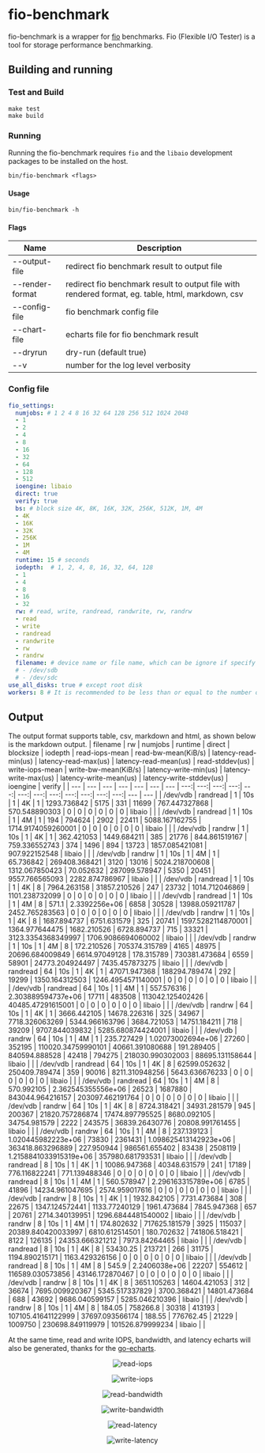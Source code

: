 # fio-benchmark

fio-benchmark is a wrapper for [fio](https://github.com/axboe/fio) benchmarks. Fio (Flexible I/O Tester) is a tool for storage performance benchmarking.

## Building and running

### Test and Build

```
make test
make build 
```

### Running

Running the fio-benchmark requires `fio` and the `libaio` development packages to be installed on the host.

```
bin/fio-benchmark <flags>
```

#### Usage

```
bin/fio-benchmark -h
```

#### Flags
| Name            |  Description |
|-----------------|--------------------------------------------------------------------------------------------------|
| --output-file   | redirect fio benchmark result to output file                                                     |
| --render-format | redirect fio benchmark result to output file with rendered format, eg. table, html, markdown, csv|
| --config-file   | fio benchmark config file                                                                        |
| --chart-file    | echarts file for fio benchmark result                                                            |
| --dryrun        | dry-run (default true)                                                                           |
| --v             | number for the log level verbosity                                                               |

### Config file
```yaml
fio_settings:
  numjobs: # 1 2 4 8 16 32 64 128 256 512 1024 2048
  - 1
  - 2
  - 4
  - 8
  - 16
  - 32
  - 64
  - 128
  - 512
  ioengine: libaio
  direct: true
  verify: true
  bs: # block size 4K, 8K, 16K, 32K, 256K, 512K, 1M, 4M
  - 4K
  - 16K
  - 32K 
  - 256K 
  - 1M
  - 4M
  runtime: 15 # seconds
  iodepth:  # 1, 2, 4, 8, 16, 32, 64, 128
  - 1
  - 4
  - 8
  - 16
  - 32
  rw: # read, write, randread, randwrite, rw, randrw
  - read
  - write
  - randread
  - randwrite
  - rw
  - randrw
  filename: # device name or file name, which can be ignore if specify `use_all_disks`
  # - /dev/sdb
  # - /dev/sdc
use_all_disks: true # except root disk
workers: 8 # It is recommended to be less than or equal to the number of disks
```

## Output
The output format supports table, csv, markdown and html, as shown below is the markdown output.
| filename | rw | numjobs | runtime | direct | blocksize | iodepth | read-iops-mean | read-bw-mean(KiB/s) | latency-read-min(us) | latency-read-max(us) | latency-read-mean(us) | read-stddev(us) | write-iops-mean | write-bw-mean(KiB/s) | latency-write-min(us) | latency-write-max(us) | latency-write-mean(us) | latency-write-stddev(us) | ioengine | verify |
| --- | --- | --- | --- | --- | --- | --- | ---:| ---:| ---:| ---:| ---:| ---:| ---:| ---:| ---:| ---:| ---:| ---:| --- | --- |
| /dev/vdb | randread | 1 | 10s | 1 | 4K | 1 | 1293.736842 | 5175 | 331 | 11699 | 767.447327868 | 570.548890303 | 0 | 0 | 0 | 0 | 0 | 0 | libaio |  |
| /dev/vdb | randread | 1 | 10s | 1 | 4M | 1 | 194 | 794624 | 2902 | 22411 | 5088.167162755 | 1714.9174059260001 | 0 | 0 | 0 | 0 | 0 | 0 | libaio |  |
| /dev/vdb | randrw | 1 | 10s | 1 | 4K | 1 | 362.421053 | 1449.684211 | 385 | 21776 | 844.861519167 | 759.336552743 | 374 | 1496 | 894 | 13723 | 1857.085421081 | 907.922152548 | libaio |  |
| /dev/vdb | randrw | 1 | 10s | 1 | 4M | 1 | 65.736842 | 269408.368421 | 3120 | 13016 | 5024.218700608 | 1312.067850423 | 70.052632 | 287099.578947 | 5350 | 20451 | 9557.766565093 | 2282.874786967 | libaio |  |
| /dev/vdb | randread | 1 | 10s | 1 | 4K | 8 | 7964.263158 | 31857.210526 | 247 | 23732 | 1014.712046869 | 1101.238732099 | 0 | 0 | 0 | 0 | 0 | 0 | libaio |  |
| /dev/vdb | randread | 1 | 10s | 1 | 4M | 8 | 571.1 | 2.3392256e+06 | 6858 | 30528 | 13988.059211787 | 2452.765283563 | 0 | 0 | 0 | 0 | 0 | 0 | libaio |  |
| /dev/vdb | randrw | 1 | 10s | 1 | 4K | 8 | 1687.894737 | 6751.631579 | 325 | 20741 | 1597.5282114870001 | 1364.977644475 | 1682.210526 | 6728.894737 | 715 | 33321 | 3123.3354368349997 | 1706.9086694060002 | libaio |  |
| /dev/vdb | randrw | 1 | 10s | 1 | 4M | 8 | 172.210526 | 705374.315789 | 4165 | 48975 | 20696.684009849 | 6614.97049128 | 178.315789 | 730381.473684 | 6559 | 58901 | 24773.204924497 | 7435.457873275 | libaio |  |
| /dev/vdb | randread | 64 | 10s | 1 | 4K | 1 | 47071.947368 | 188294.789474 | 292 | 19299 | 1350.164312503 | 1246.4954571140001 | 0 | 0 | 0 | 0 | 0 | 0 | libaio |  |
| /dev/vdb | randread | 64 | 10s | 1 | 4M | 1 | 557.576316 | 2.303889594737e+06 | 17711 | 483508 | 113042.125402426 | 40485.47291615001 | 0 | 0 | 0 | 0 | 0 | 0 | libaio |  |
| /dev/vdb | randrw | 64 | 10s | 1 | 4K | 1 | 3666.442105 | 14678.226316 | 325 | 34967 | 7718.326063269 | 5344.966163796 | 3684.721053 | 14751.184211 | 718 | 39209 | 9707.844039832 | 5285.680874424001 | libaio |  |
| /dev/vdb | randrw | 64 | 10s | 1 | 4M | 1 | 235.727429 | 1.02073002694e+06 | 27260 | 352195 | 110020.34759990101 | 40661.391080688 | 191.289405 | 840594.888528 | 42418 | 794275 | 218030.990302003 | 88695.131158644 | libaio |  |
| /dev/vdb | randread | 64 | 10s | 1 | 4K | 8 | 62599.052632 | 250409.789474 | 359 | 90016 | 8211.310948256 | 5643.636676233 | 0 | 0 | 0 | 0 | 0 | 0 | libaio |  |
| /dev/vdb | randread | 64 | 10s | 1 | 4M | 8 | 570.992105 | 2.362545355556e+06 | 26523 | 1687880 | 843044.964216157 | 203097.462191764 | 0 | 0 | 0 | 0 | 0 | 0 | libaio |  |
| /dev/vdb | randrw | 64 | 10s | 1 | 4K | 8 | 8724.318421 | 34931.281579 | 945 | 200367 | 21820.757286874 | 17474.897795525 | 8680.092105 | 34754.981579 | 2222 | 243575 | 36839.26430776 | 20808.991761455 | libaio |  |
| /dev/vdb | randrw | 64 | 10s | 1 | 4M | 8 | 237.139123 | 1.020445982223e+06 | 73830 | 2361431 | 1.098625413142923e+06 | 363418.863296889 | 227.950944 | 986561.655402 | 83438 | 2508119 | 1.2158841033915319e+06 | 357980.681793531 | libaio |  |
| /dev/vdb | randread | 8 | 10s | 1 | 4K | 1 | 10086.947368 | 40348.631579 | 241 | 17189 | 776.116822241 | 771.139488346 | 0 | 0 | 0 | 0 | 0 | 0 | libaio |  |
| /dev/vdb | randread | 8 | 10s | 1 | 4M | 1 | 560.578947 | 2.296163315789e+06 | 6785 | 41896 | 14234.961047695 | 2574.959017616 | 0 | 0 | 0 | 0 | 0 | 0 | libaio |  |
| /dev/vdb | randrw | 8 | 10s | 1 | 4K | 1 | 1932.842105 | 7731.473684 | 308 | 22675 | 1347.124572441 | 1133.77240129 | 1961.473684 | 7845.947368 | 657 | 20761 | 2714.340139951 | 1296.6844481540002 | libaio |  |
| /dev/vdb | randrw | 8 | 10s | 1 | 4M | 1 | 174.802632 | 717625.181579 | 3925 | 115037 | 20389.840420033997 | 6810.612514501 | 180.702632 | 741806.518421 | 8122 | 126135 | 24353.666321212 | 7973.84264465 | libaio |  |
| /dev/vdb | randread | 8 | 10s | 1 | 4K | 8 | 53430.25 | 213721 | 266 | 31175 | 1194.890215171 | 1163.429326156 | 0 | 0 | 0 | 0 | 0 | 0 | libaio |  |
| /dev/vdb | randread | 8 | 10s | 1 | 4M | 8 | 545.9 | 2.2406038e+06 | 22207 | 554612 | 116589.030573856 | 43146.172870467 | 0 | 0 | 0 | 0 | 0 | 0 | libaio |  |
| /dev/vdb | randrw | 8 | 10s | 1 | 4K | 8 | 3651.105263 | 14604.421053 | 312 | 36674 | 7695.009920367 | 5345.517337829 | 3700.368421 | 14801.473684 | 688 | 43692 | 9686.040599157 | 5285.046210396 | libaio |  |
| /dev/vdb | randrw | 8 | 10s | 1 | 4M | 8 | 184.05 | 758266.8 | 30318 | 413193 | 107105.41641122999 | 37697.093566174 | 188.55 | 776762.45 | 21229 | 1009750 | 230698.849119979 | 101526.879999234 | libaio |  |

At the same time, read and write IOPS, bandwidth, and latency echarts will also be generated, thanks for the [go-echarts](https://github.com/go-echarts/go-echarts).
<p align="center">
    <img src="./assets/read-iops.png" alt="read-iops">
</p>
<p align="center">
    <img src="./assets/write-iops.png" alt="write-iops">
</p>
<p align="center">
    <img src="./assets/read-bandwidth.png" alt="read-bandwidth">
</p>
<p align="center">
    <img src="./assets/write-bandwidth.png" alt="write-bandwidth">
</p>
<p align="center">
    <img src="./assets/read-latency.png" alt="read-latency">
</p>
<p align="center">
    <img src="./assets/write-latency.png" alt="write-latency">
</p>
